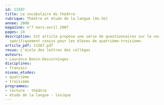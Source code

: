 ```yaml
---
id: 11507
title: Le vocabulaire du théâtre 
rubrique: Théâtre et étude de la langue [4e-3e]
annee: 2006
magazine: n°7 mars-avril 2007
pages: 24
description: Cet article propose une série de questionnaires sur le vocabulaire théâtral
  spécifiquement conçus pour les élèves de quatrième-troisième.
article_pdf: 11507.pdf
revue: L’école des lettres des collèges
auteurs:
- Laurence Bonin-Descurninges
disciplines:
- français
niveau_etudes:
- quatrième
- troisième
programmes:
- lecture - théâtre
- étude de la langue - lexique
---
```

